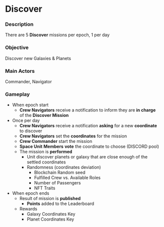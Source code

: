 # Discover

### Description

There are 5 **Discover** missions per epoch, 1 per day

### Objective

Discover new Galaxies & Planets

### Main Actors

Commander, Navigator

### Gameplay

* When epoch start
  * **Crew Navigators** receive a notification to inform they are **in charge** of the **Discover Mission**
* Once per day
  * **Crew Navigators** receive a notification **asking** for a new **coordinate** to discover
  * **Crew Navigators** set the **coordinates** for the mission
  * **Crew Commander** start the mission
  * **Space Unit** **Members** **vote** the coordinate to choose (DISCORD pool)
  * The mission is **performed**
    * Unit discover planets or galaxy that are close enough of the settled coordinates
    * Randomness (coordinates deviation)
      * Blockchain Random seed
      * Fulfilled Crew vs. Available Roles
      * Number of Passengers
      * NFT Traits
* When epoch ends
  * Result of mission is **published**
    * **Points** added to the Leaderboard
  * Rewards
    * Galaxy Coordinates Key
    * Planet Coordinates Key



